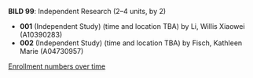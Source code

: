 **BILD 99**: Independent Research (2–4 units, by 2)

- **001** (Independent Study) (time and location TBA) by Li, Willis Xiaowei (A10390283)
- **002** (Independent Study) (time and location TBA) by Fisch, Kathleen Marie (A04730957)

[Enrollment numbers over time](./BILD99.tsv)
